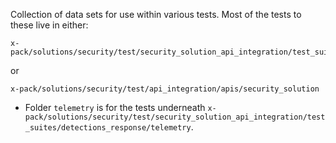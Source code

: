 Collection of data sets for use within various tests. Most of the tests to these live in either:

```
x-pack/solutions/security/test/security_solution_api_integration/test_suites/
```

or

```
x-pack/solutions/security/test/api_integration/apis/security_solution
```

- Folder `telemetry` is for the tests underneath `x-pack/solutions/security/test/security_solution_api_integration/test_suites/detections_response/telemetry`.
